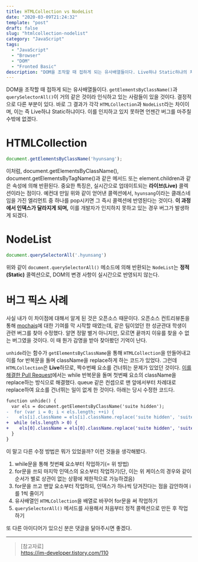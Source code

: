 ```yaml
---
title: HTMLCollection vs NodeList
date: "2020-03-09T21:24:32"
template: "post"
draft: false
slug: "htmlcollection-nodelist"
category: "JavaScript"
tags:
  - "JavaScript"
  - "Browser"
  - "DOM"
  - "Fronted Basic"
description: "DOM을 조작할 때 접하게 되는 유사배열들이다. Live하냐 Static하냐의 차이가 중요한데, 이를 인지하고 있지 못하면 언젠간 버그를 마주칠 수밖에 없겠다."
---
```


DOM을 조작할 때 접하게 되는 유사배열들이다. `getElementsByClassName()`과 `querySelectorAll()`이 거의 같은 것이라 인식하고 있는 사람들이 있을 것이다. 결정적으로 다른 부분이 있다. 바로 그 결과가 각각 `HTMLCollection`과 `NodeList`라는 차이이며, 이는 즉 Live하냐 Static하냐이다. 이를 인지하고 있지 못하면 언젠간 버그를 마주칠 수밖에 없겠다.

# HTMLCollection
```js
document.getElementsByClassName('hyunsang');
```

이처럼, document.getElementsByClassName(), document.getElementsByTagName()과 같은 메서드 또는 element.children과 같은 속성에 의해 반환된다. 중요한 특징은, 실시간으로 업데이트되는 **라이브(Live)** 콜렉션이라는 점이다. 예컨대 만일 위와 같이 얻어낸 콜렉션에서, `hyunsang`이라는 클래스네임을 가진 엘리먼트 중 하나를 pop시키면 그 즉시 콜렉션에 반영된다는 것이다. **이 과정에서 인덱스가 달라지게 되며,** 이를 개발자가 인지하지 못하고 있는 경우 버그가 발생하게 되겠다.

# NodeList
```js
document.querySelectorAll('.hyunsang')
```

위와 같이 `document.querySelectorAll()` 메소드에 의해 반환되는 `NodeList`는 **정적(Static)** 콜렉션으로, DOM의 변경 사항이 실시간으로 반영되지 않는다.

# 버그 픽스 사례
사실 내가 이 차이점에 대해서 알게 된 것은 오픈소스 때문이다. 오픈소스 컨트리뷰톤을 통해 [mochajs](https://github.com/mochajs/mocha)에 대한 기여를 막 시작할 때였는데, 같은 팀이었던 한 성균관대 학생이 관련 버그를 찾아 수정했다. 알면 정말 별거 아니지만, 모르면 끝까지 이유를 찾을 수 없는 버그였을 것이다. 이 때 뭔가 감명을 받아 찾아봤던 기억이 난다.  

`unhide`라는 함수가 `getElementsByClassName`을 통해 `HTMLCollection`을 만들어내고 이를 for 반복문을 돌며 className을 replace하게 하는 코드가 있었다. 그런데 `HTMLCollection`은 **Live**하므로, 짝수번째 요소를 건너뛰는 문제가 있었던 것이다. [이를 해결한 Pull Request](https://github.com/mochajs/mocha/pull/4051)에서는 while 반복문을 돌며 첫번째 요소의 className을 replace하는 방식으로 해결했다. queue 같은 컨셉으로 맨 앞에서부터 차례대로 replace하여 요소를 건너뛰는 일이 없게 한 것이다. 아래는 당시 수정한 코드다.

```diff
function unhide() {
  var els = document.getElementsByClassName('suite hidden');
-  for (var i = 0; i < els.length; ++i) {
-    els[i].className = els[i].className.replace('suite hidden', 'suite');
+  while (els.length > 0) {
+    els[0].className = els[0].className.replace('suite hidden', 'suite');
  }
}
```

이 말고 다른 수정 방법은 뭐가 있었을까? 이런 것들을 생각해봤다.
1. while문을 통해 첫번째 요소부터 작업하기(= 위 방법)
2. for문을 쓰되 마지막 인덱스의 요소부터 작업하기(단, 이는 위 케이스의 경우와 같이 순서가 별로 상관이 없는 상황에 제한적으로 가능하겠음)
3. for문을 쓰고 맨앞 요소부터 작업하되, 인덱스가 하나씩 당겨진다는 점을 감안하여 i를 1씩 줄이기
4. 유사배열인 `HTMLCollection`을 배열로 바꾸어 for문을 써 작업하기
5. `querySelectorAll()` 메서드를 사용해서 처음부터 정적 콜렉션으로 만든 후 작업하기

또 다른 아이디어가 있으신 분은 댓글을 달아주시면 좋겠다.

---

> [참고자료]  
> https://im-developer.tistory.com/110  
